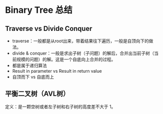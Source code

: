 # Binary Tree 总结

## Traverse vs Divide Conquer

- traverse：一般都是从root出来，带着结果往下遍历，一般是自顶向下的做法。
- divide & conquer：一般是求出子树（子问题）的解后，合并出当前子树（当前规模的问题）的解。这是一个自底向上合并的过程。
- 都是属于递归算法
- Result in parameter vs Result in return value 
- 自顶而下 vs 自底而上

## 平衡二叉树（AVL树）

定义：是一颗空树或者左子树和右子树的高度差不大于 1。

